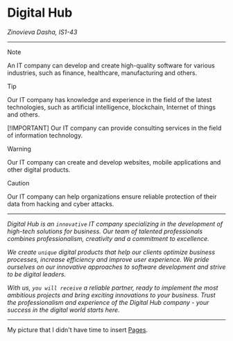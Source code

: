 # Digital Hub
*Zinovieva Dasha, IS1-43*

-----------------------------
> [!NOTE]
> An IT company can develop and create high-quality software for various industries, such as finance, healthcare, manufacturing and others.

> [!TIP]
> Our IT company has knowledge and experience in the field of the latest technologies, such as artificial intelligence, blockchain, Internet of things and others.
> 
> [!IMPORTANT]
> Our IT company can provide consulting services in the field of information technology.

> [!WARNING]
> Our IT company can create and develop websites, mobile applications and other digital products.

> [!CAUTION]
> Our IT company can help organizations ensure reliable protection of their data from hacking and cyber attacks.
--------------------------------------

_Digital Hub is an `innovative` IT company specializing in the development of high-tech solutions for business. Our team of talented professionals combines professionalism, creativity and a commitment to excellence._

_We create `unique` digital products that help our clients optimize business processes, increase efficiency and improve user experience. We pride ourselves on our innovative approaches to software development and strive to be digital leaders._

_With us, `you will receive` a reliable partner, ready to implement the most ambitious projects and bring exciting innovations to your business. Trust the professionalism and experience of the Digital Hub company - your success in the digital world starts here._

--------
My picture that I didn't have time to insert [Pages](https://fusionbrain.ai/editor/). 
